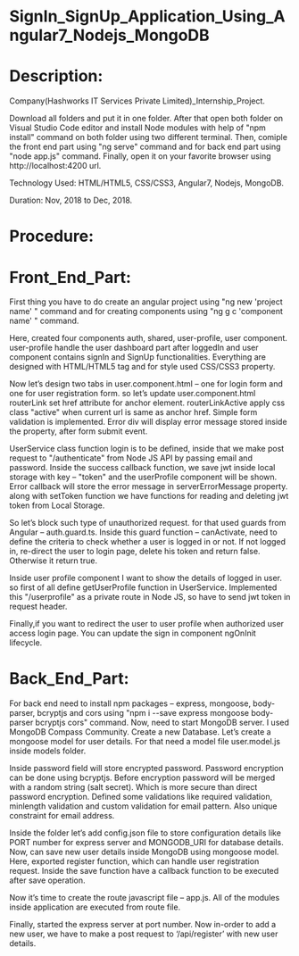 # SignIn_SignUp_Application_Using_Angular7_Nodejs_MongoDB
# Description:

Company(Hashworks IT Services Private Limited)_Internship_Project.

Download all folders and put it in one folder. After that open both folder on Visual Studio Code editor and install Node modules with help of "npm install" command on both folder using two different terminal. Then, comiple the front end part using "ng serve" command and for back end part using "node app.js" command. Finally, open it on your favorite browser using http://localhost:4200 url.

Technology Used: HTML/HTML5, CSS/CSS3, Angular7, Nodejs, MongoDB.

Duration: Nov, 2018 to Dec, 2018.

# Procedure:

# Front_End_Part:

First thing you have to do create an angular project using "ng new 'project name' " command and for creating components using "ng g c 'component name' " command.

Here, created four components auth, shared, user-profile, user component. user-profile handle the user dashboard part after loggedIn and user component contains signIn and SignUp functionalities. Everything are designed with HTML/HTML5 tag and for style used CSS/CSS3 property.

Now let’s design two tabs in user.component.html – one for login form and one for user registration form. so let’s update user.component.html routerLink set href attribute for anchor element. routerLinkActive apply css class "active" when current url is same as anchor href. Simple form validation is implemented. Error div will display error message stored inside the property, after form submit event.

UserService class function login is to be defined, inside that we make post request to "/authenticate" from Node JS API by passing email and password. Inside the success callback function, we save jwt inside local storage with key – "token" and the userProfile component will be shown. Error callback will store the error message in serverErrorMessage property. along with setToken function we have functions for reading and deleting jwt token from Local Storage. 

So let’s block such type of unauthorized request. for that used guards from Angular – auth.guard.ts. Inside this guard function –  canActivate, need to define the criteria to check whether a user is logged in or not. If not logged in, re-direct the user to login page, delete his token and return false. Otherwise it return true. 

Inside user profile component I want to show the details of logged in user. so first of all define getUserProfile function in UserService. Implemented this "/userprofile" as a private route in Node JS, so have to send jwt token in request header.

Finally,if you want to redirect the user to user profile when authorized user access login page. You can update the sign in component ngOnInit lifecycle.

# Back_End_Part:

For back end need to install npm packages – express, mongoose, body-parser, bcryptjs and cors using "npm i --save express mongoose body-parser bcryptjs cors" command. Now, need to start MongoDB server. I used MongoDB Compass Community. Create a new Database. Let’s create a mongoose model for user details. For that need a model file user.model.js inside models folder.

Inside password field will store encrypted password. Password encryption can be done using bcryptjs. Before encryption password will be merged with a random string (salt secret). Which is more secure than direct password encryption. Defined some validations like required validation, minlength validation and custom validation for email pattern. Also unique constraint for email address.

Inside the folder let’s add config.json file to store configuration details like PORT number for express server and MONGODB_URI for database details. Now, can save new user details inside MongoDB using mongoose model. Here, exported register function, which can handle user registration request. Inside the save function have a callback function to be executed after save operation.
 
Now it’s time to create the route javascript file – app.js. All of the modules inside application are executed from route file.
 
Finally, started the express server at port number. Now in-order to add a new user, we have to make a post request to ‘/api/register’ with new user details.










